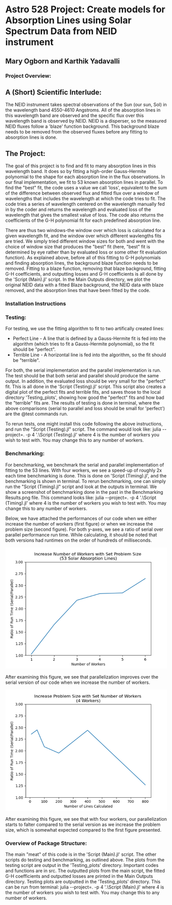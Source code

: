 # Astro 528 Project: Create models for Absorption Lines using Solar Spectrum Data from NEID instrument
## Mary Ogborn and Karthik Yadavalli

### Project Overview:
## A (Short) Scientific Interlude:
The NEID instrument takes spectral observations of the Sun (our sun, Sol) in the wavelength band 4550-4610 Angstroms. All of the absorption lines in this wavelength band are observed and the specific flux over 
this wavelength band is observed by NEID. NEID is a disperser, so the measured NEID fluxes follow a 'blaze' function background. This background blaze needs to be removed from the observed
fluxes before any fitting to absorption lines is done. 

## The Project:
The goal of this project is to find and fit to many absorption lines in this wavelength band. It does so by fitting a high-order Gauss-Hermite polynomial to the shape for each absorption line in the flux observations. 
In our final implementation, we fit to 53 known absorption lines in parallel. To find the "best" fit, the code uses a value we call 'loss', equivalent to the sum of the difference between observed flux and fitted flux over a window 
of wavelengths that includes the wavelength at which the code tries to fit. The code tries a series of wavelength centered on the wavelength manually fed in by the coder and returns the wavelength and evaluated loss of the wavelength
that gives the smallest value of loss. The code also returns the coefficients of the G-H polynomial fit for each predefined absorption line.

There are thus two windows-the window over which loss is calculated for a given wavelength fit, and the window over which different wavlengths fits are tried. We simply tried different window sizes for both and went with the choice of 
window size that produces the "best" fit (here, "best" fit is determined by eye rather than by evaluated loss or some other fit evaluation function). As explained above, before all of this fitting to G-H polynomials and finding absorption 
lines, the background blaze function needs to be removed. Fitting to a blaze function, removing that blaze background, fitting G-H coefficients, and outputting losses and G-H coefficients is all done by the 'Script (Main).jl' script.
In the Main Outputs directory, we plot the original NEID data with a fitted Blaze background, the NEID data with blaze removed, and the absorption lines that have been fitted by the code.

### Installation Instructions
### Testing:
For testing, we use the fitting algorithm to fit to two artifically created lines:
* Perfect Line - A line that is defined by a Gauss-Hermite fit is fed into the algorithm (which tries to fit a Gauss-Hermite polynomial), so the fit should be "perfect". 
* Terrible Line - A horizontal line is fed into the algorithm, so the fit should be "terrible".

For both, the serial implementation and the parallel implementation is run. The test should be that both serial and parallel should produce the same output. In addition, the evaluated loss
should be very small for the "perfect" fit. This is all done in the 'Script (Testing).jl' script. This script also creates a digital plot of the perfect fits and terrible fits, and saves those
to the local directory 'Testing_plots', showing how good the "perfect" fits and how bad the "terrible" fits are. The results of testing is done in terminal, where the above comparisons (serial to parallel and loss should be small for 'perfect')
are the @test commands run.

To rerun tests, one might install this code following the above instructions, and run the "Script (Testing).jl" script. The command would look like:
julia --project=. -p 4 '.\Script (Testing).jl'
where 4 is the number of workers you wish to test with. You may change this to any number of workers.


### Benchmarking:
For benchmarking, we benchmark the serial and parallel implementation of fitting to the 53 lines. With four workers, we see a speed-up of roughly 2x each time benchmarking is done. This is done on 
'Script (Timing).jl', and the benchmarking is shown in terminal. To rerun benchmarking, one can simply run the "Script (Timing).jl" script and look at the outputs in terminal. We show a screenshot of benchmarking done in the past in the 
Benchmarking Results.png file. This command looks like:
julia --project=. -p 4 '.\Script (Timing).jl'
where 4 is the number of workers you wish to test with. You may change this to any number of workers.


Below, we have attached the performances of our code when we either increase the number of workers (first figure) or when we increase the problem size (second figure). For both y-axes, we see a ratio of serial over parallel performance run time. While calculating, it should be noted that both versions had runtimes on the order of hundreds of milliseconds. 

![increaseworkers](increaseworkers.png)

After examining this figure, we see that parallelization improves over the serial version of our code when we increase the number of workers. 

![increasesize](increasesize.png)

After examining this figure, we see that with four workers, our parallelization starts to falter compared to the serial version as we increase the problem size, which is somewhat expected compared to the first figure presented. 


### Overview of Package Structure:
The main "meat" of this code is in the 'Script (Main).jl' script. The other scripts do testing and benchmarking, as outlined above. The plots from the testing script are output in the 'Testing_plots' directory.
Important codes and functions are in src. The outputted plots from the main script, the fitted G-H coefficients and outputted losses are printed in the Main Outputs directory. Testing plots are outputted in the 'Testing_plots' directory.
This can be run from terminal:
julia --project=. -p 4 '.\Script (Main).jl'
where 4 is the number of workers you wish to test with. You may change this to any number of workers.
